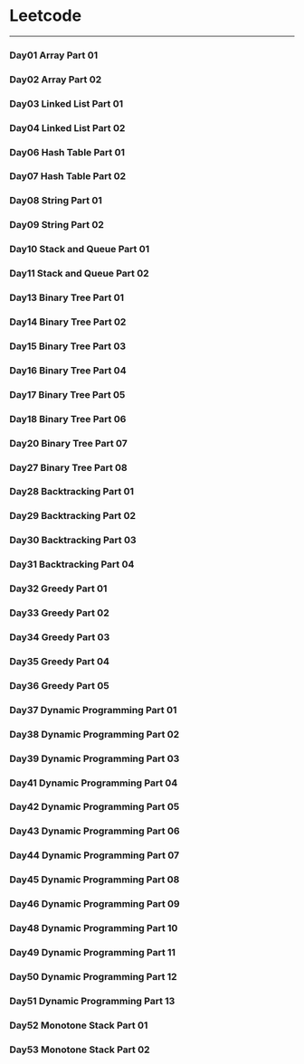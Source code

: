 # Leetcode

---

### Day01 Array Part 01
### Day02 Array Part 02
### Day03 Linked List Part 01
### Day04 Linked List Part 02
### Day06 Hash Table Part 01
### Day07 Hash Table Part 02
### Day08 String Part 01
### Day09 String Part 02
### Day10 Stack and Queue Part 01
### Day11 Stack and Queue Part 02
### Day13 Binary Tree Part 01
### Day14 Binary Tree Part 02
### Day15 Binary Tree Part 03
### Day16 Binary Tree Part 04
### Day17 Binary Tree Part 05
### Day18 Binary Tree Part 06
### Day20 Binary Tree Part 07
### Day27 Binary Tree Part 08
### Day28 Backtracking Part 01
### Day29 Backtracking Part 02
### Day30 Backtracking Part 03
### Day31 Backtracking Part 04
### Day32 Greedy Part 01
### Day33 Greedy Part 02
### Day34 Greedy Part 03
### Day35 Greedy Part 04
### Day36 Greedy Part 05
### Day37 Dynamic Programming Part 01
### Day38 Dynamic Programming Part 02
### Day39 Dynamic Programming Part 03
### Day41 Dynamic Programming Part 04
### Day42 Dynamic Programming Part 05
### Day43 Dynamic Programming Part 06
### Day44 Dynamic Programming Part 07
### Day45 Dynamic Programming Part 08
### Day46 Dynamic Programming Part 09
### Day48 Dynamic Programming Part 10
### Day49 Dynamic Programming Part 11
### Day50 Dynamic Programming Part 12
### Day51 Dynamic Programming Part 13
### Day52 Monotone Stack Part 01
### Day53 Monotone Stack Part 02